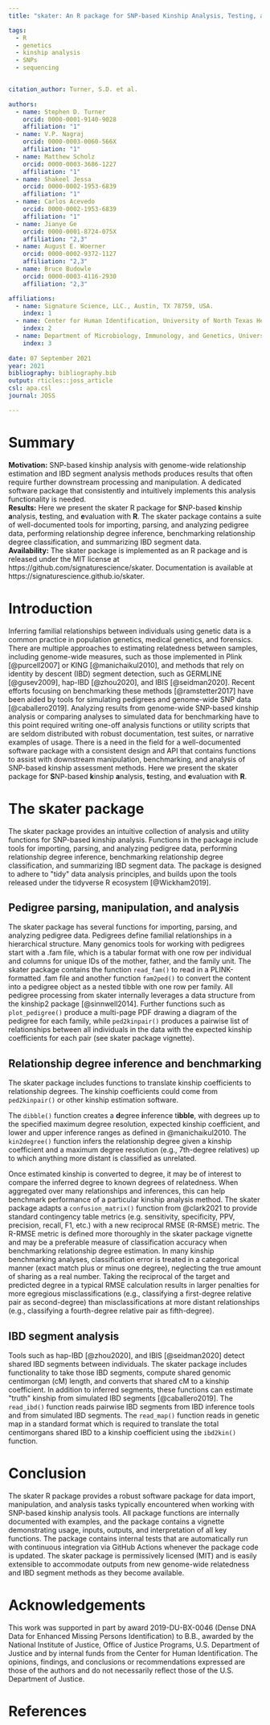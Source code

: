 ```yaml
---
title: "skater: An R package for SNP-based Kinship Analysis, Testing, and Evaluation"

tags:
  - R
  - genetics
  - kinship analysis
  - SNPs
  - sequencing


citation_author: Turner, S.D. et al.
  
authors:
  - name: Stephen D. Turner
    orcid: 0000-0001-9140-9028
    affiliation: "1"
  - name: V.P. Nagraj
    orcid: 0000-0003-0060-566X
    affiliation: "1"
  - name: Matthew Scholz
    orcid: 0000-0003-3686-1227
    affiliation: "1"
  - name: Shakeel Jessa
    orcid: 0000-0002-1953-6839
    affiliation: "1"
  - name: Carlos Acevedo
    orcid: 0000-0002-1953-6839
    affiliation: "1"
  - name: Jianye Ge
    orcid: 0000-0001-8724-075X
    affiliation: "2,3"
  - name: August E. Woerner
    orcid: 0000-0002-9372-1127
    affiliation: "2,3"
  - name: Bruce Budowle
    orcid: 0000-0003-4116-2930
    affiliation: "2,3"

affiliations:
  - name: Signature Science, LLC., Austin, TX 78759, USA.
    index: 1
  - name: Center for Human Identification, University of North Texas Health Science Center, Fort Worth, TX 76107, USA
    index: 2
  - name: Department of Microbiology, Immunology, and Genetics, University of North Texas Health Science Center, Fort Worth, TX 76107, USA
    index: 3
 
date: 07 September 2021
year: 2021
bibliography: bibliography.bib
output: rticles::joss_article
csl: apa.csl
journal: JOSS

---
```




# Summary

**Motivation:** SNP-based kinship analysis with genome-wide relationship estimation and IBD segment analysis methods produces results that often require further downstream processing and manipulation. A dedicated software package that consistently and intuitively implements this analysis functionality is needed.  
**Results:**  Here we present the skater R package for **S**NP-based **k**inship **a**nalysis, **t**esting, and **e**valuation with **R**. The skater package contains a suite of well-documented tools for importing, parsing, and analyzing pedigree data, performing relationship degree inference, benchmarking relationship degree classification, and summarizing IBD segment data.  
**Availability:** The skater package is implemented as an R package and is released under the MIT license at https\:\/\/github.com/signaturescience/skater. Documentation is available at https\:\/\/signaturescience.github.io/skater.

# Introduction

Inferring familial relationships between individuals using genetic data is a common practice in population genetics, medical genetics, and forensics. There are multiple approaches to estimating relatedness between samples, including genome-wide measures, such as those implemented in Plink [@purcell2007] or KING [@manichaikul2010], and methods that rely on identity by descent (IBD) segment detection, such as GERMLINE [@gusev2009], hap-IBD [@zhou2020], and IBIS [@seidman2020]. Recent efforts focusing on benchmarking these methods [@ramstetter2017] have been aided by tools for simulating pedigrees and genome-wide SNP data [@caballero2019]. Analyzing results from genome-wide SNP-based kinship analysis or comparing analyses to simulated data for benchmarking have to this point required writing one-off analysis functions or utility scripts that are seldom distributed with robust documentation, test suites, or narrative examples of usage. There is a need in the field for a well-documented software package with a consistent design and API that contains functions to assist with downstream manipulation, benchmarking, and analysis of SNP-based kinship assessment methods. Here we present the skater package for **S**NP-based **k**inship **a**nalysis, **t**esting, and **e**valuation with **R**.

# The skater package

The skater package provides an intuitive collection of analysis and utility functions for SNP-based kinship analysis. Functions in the package include tools for importing, parsing, and analyzing pedigree data, performing relationship degree inference, benchmarking relationship degree classification, and summarizing IBD segment data. The package is designed to adhere to "tidy" data analysis principles, and builds upon the tools released under the tidyverse R ecosystem [@Wickham2019].

## Pedigree parsing, manipulation, and analysis

The skater package has several functions for importing, parsing, and analyzing pedigree data. Pedigrees define familial relationships in a hierarchical structure. Many genomics tools for working with pedigrees start with a .fam file, which is a tabular format with one row per individual and columns for unique IDs of the mother, father, and the family unit. The skater package contains the function `read_fam()` to read in a PLINK-formatted .fam file and another function `fam2ped()` to convert the content into a pedigree object as a nested tibble with one row per family. All pedigree processing from skater internally leverages a data structure from the kinship2 package [@sinnwell2014]. Further functions such as `plot_pedigree()` produce a multi-page PDF drawing a diagram of the pedigree for each family, while `ped2kinpair()` produces a pairwise list of relationships between all individuals in the data with the expected kinship coefficients for each pair (see skater package vignette).

## Relationship degree inference and benchmarking

The skater package includes functions to translate kinship coefficients to relationship degrees. The kinship coefficients could come from `ped2kinpair()` or other kinship estimation software.

The `dibble()` function creates a **d**egree **i**nference t**ibble**, with degrees up to the specified maximum degree resolution, expected kinship coefficient, and lower and upper inference ranges as defined in @manichaikul2010. The `kin2degree()` function infers the relationship degree given a kinship coefficient and a maximum degree resolution (e.g., 7th-degree relatives) up to which anything more distant is classified as unrelated.

Once estimated kinship is converted to degree, it may be of interest to compare the inferred degree to known degrees of relatedness. When aggregated over many relationships and inferences, this can help benchmark performance of a particular kinship analysis method. The skater package adapts a `confusion_matrix()` function from @clark2021 to provide standard contingency table metrics (e.g. sensitivity, specificity, PPV, precision, recall, F1, etc.) with a new reciprocal RMSE (R-RMSE) metric. The R-RMSE metric is defined more thoroughly in the skater package vignette and may be a preferable measure of classification accuracy when benchmarking relationship degree estimation. In many kinship benchmarking analyses, classification error is treated in a categorical manner (exact match plus or minus one degree), neglecting the true amount of sharing as a real number. Taking the reciprocal of the target and predicted degree in a typical RMSE calculation results in larger penalties for more egregious misclassifications (e.g., classifying a first-degree relative pair as second-degree) than misclassifications at more distant relationships (e.g., classifying a fourth-degree relative pair as fifth-degree).

## IBD segment analysis

Tools such as hap-IBD [@zhou2020], and IBIS [@seidman2020] detect shared IBD segments between individuals. The skater package includes functionality to take those IBD segments, compute shared genomic centimorgan (cM) length, and converts that shared cM to a kinship coefficient. In addition to inferred segments, these functions can estimate "truth" kinship from simulated IBD segments [@caballero2019]. The `read_ibd()` function reads pairwise IBD segments from IBD inference tools and from simulated IBD segments. The `read_map()` function reads in genetic map in a standard format which is required to translate the total centimorgans shared IBD to a kinship coefficient using the `ibd2kin()` function.

# Conclusion

The skater R package provides a robust software package for data import, manipulation, and analysis tasks typically encountered when working with SNP-based kinship analysis tools. All package functions are internally documented with examples, and the package contains a vignette demonstrating usage, inputs, outputs, and interpretation of all key functions. The package contains internal tests that are automatically run with continuous integration via GitHub Actions whenever the package code is updated. The skater package is permissively licensed (MIT) and is easily extensible to accommodate outputs from new genome-wide relatedness and IBD segment methods as they become available.


# Acknowledgements

This work was supported in part by award 2019-DU-BX-0046 (Dense DNA Data for Enhanced Missing Persons Identification) to B.B., awarded by the National Institute of Justice, Office of Justice Programs, U.S. Department of Justice and by internal funds from the Center for Human Identification. The opinions, findings, and conclusions or recommendations expressed are those of the authors and do not necessarily reflect those of the U.S. Department of Justice.

# References
